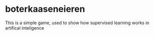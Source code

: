 # boterkaaseneieren
This is a simple game, used to show how supervised learning works in artifical inteligence 
